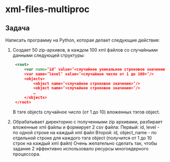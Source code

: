 # xml-files-multiproc

## Задача
Написать программу на Python, которая делает следующие действия:
1. Создает 50 zip-архивов, в каждом 100 xml файлов со случайными данными следующей структуры:
   ```xml
    <root>
        <var name=’id’ value=’<случайное уникальное строковое значение>’/>
        <var name=’level’ value=’<случайное число от 1 до 100>’/>
        <objects>
            <object name=’<случайное строковое значение>’/>
            <object name=’<случайное строковое значение>’/>
            …
        </objects>
    </root>
    ```
    В тэге objects случайное число (от 1 до 10) вложенных тэгов object.

1. Обрабатывает директорию с полученными zip архивами, разбирает вложенные xml файлы и формирует 2 csv файла:
Первый: id, level - по одной строке на каждый xml файл
Второй: id, object_name - по отдельной строке для каждого тэга object (получится от 1 до 10 строк на каждый xml файл)
Очень желательно сделать так, чтобы задание 2 эффективно использовало ресурсы многоядерного процессора.


